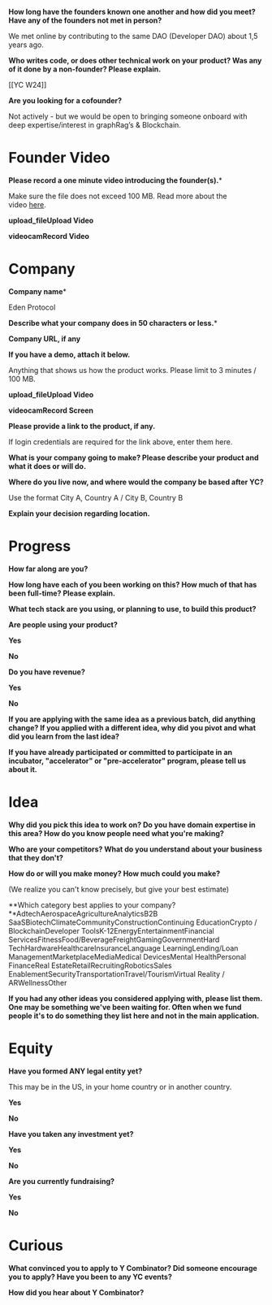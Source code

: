 **How long have the founders known one another and how did you meet? Have any of the founders not met in person?**

We met online by contributing to the same DAO (Developer DAO) about 1,5 years ago.

  

**Who writes code, or does other technical work on your product? Was any of it done by a non-founder? Please explain.**

[[YC W24]]

  

**Are you looking for a cofounder?**

Not actively - but we would be open to bringing someone onboard with deep expertise/interest in graphRag’s & Blockchain.

# **Founder Video**

**Please record a one minute video introducing the founder(s).***

Make sure the file does not exceed 100 MB. Read more about the video [here](https://www.ycombinator.com/video).

**upload_fileUpload Video**

**videocamRecord Video**

# **Company**

**Company name***

Eden Protocol

**Describe what your company does in 50 characters or less.***

  

**Company URL, if any**

**If you have a demo, attach it below.**

Anything that shows us how the product works. Please limit to 3 minutes / 100 MB.

**upload_fileUpload Video**

**videocamRecord Screen**

**Please provide a link to the product, if any.**

If login credentials are required for the link above, enter them here.

**What is your company going to make? Please describe your product and what it does or will do.**

**Where do you live now, and where would the company be based after YC?**

Use the format City A, Country A / City B, Country B

**Explain your decision regarding location.**

# **Progress**

**How far along are you?**

**How long have each of you been working on this? How much of that has been full-time? Please explain.**

  

**What tech stack are you using, or planning to use, to build this product?**

  

**Are people using your product?**

**Yes**

**No**

  

**Do you have revenue?**

**Yes**

**No**

  

**If you are applying with the same idea as a previous batch, did anything change? If you applied with a different idea, why did you pivot and what did you learn from the last idea?**

  

**If you have already participated or committed to participate in an incubator, "accelerator" or "pre-accelerator" program, please tell us about it.**

  

# **Idea**

**Why did you pick this idea to work on? Do you have domain expertise in this area? How do you know people need what you're making?**

**Who are your competitors? What do you understand about your business that they don't?**

**How do or will you make money? How much could you make?**

(We realize you can't know precisely, but give your best estimate)

**Which category best applies to your company?**AdtechAerospaceAgricultureAnalyticsB2B SaaSBiotechClimateCommunityConstructionContinuing EducationCrypto / BlockchainDeveloper ToolsK-12EnergyEntertainmentFinancial ServicesFitnessFood/BeverageFreightGamingGovernmentHard TechHardwareHealthcareInsuranceLanguage LearningLending/Loan ManagementMarketplaceMediaMedical DevicesMental HealthPersonal FinanceReal EstateRetailRecruitingRoboticsSales EnablementSecurityTransportationTravel/TourismVirtual Reality / ARWellnessOther

**If you had any other ideas you considered applying with, please list them. One may be something we've been waiting for. Often when we fund people it's to do something they list here and not in the main application.**

# **Equity**

**Have you formed ANY legal entity yet?**

This may be in the US, in your home country or in another country.

**Yes**

**No**

**Have you taken any investment yet?**

**Yes**

**No**

**Are you currently fundraising?**

**Yes**

**No**

# **Curious**

**What convinced you to apply to Y Combinator? Did someone encourage you to apply? Have you been to any YC events?**

**How did you hear about Y Combinator?**